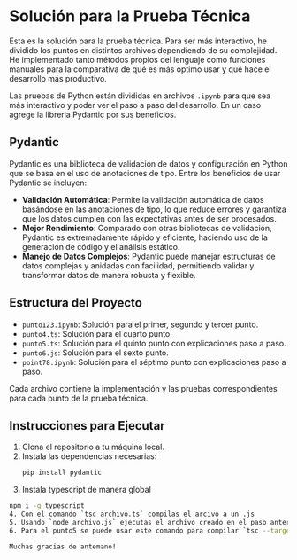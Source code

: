 # Solución para la Prueba Técnica

Esta es la solución para la prueba técnica. Para ser más interactivo, he dividido los puntos en distintos archivos dependiendo de su complejidad. He implementado tanto métodos propios del lenguaje como funciones manuales para la comparativa de qué es más óptimo usar y qué hace el desarrollo más productivo.

Las pruebas de Python están divididas en archivos `.ipynb` para que sea más interactivo y poder ver el paso a paso del desarrollo. En un caso agrege la libreria Pydantic por sus beneficios.

## Pydantic

Pydantic es una biblioteca de validación de datos y configuración en Python que se basa en el uso de anotaciones de tipo. Entre los beneficios de usar Pydantic se incluyen:

- **Validación Automática**: Permite la validación automática de datos basándose en las anotaciones de tipo, lo que reduce errores y garantiza que los datos cumplen con las expectativas antes de ser procesados.
- **Mejor Rendimiento**: Comparado con otras bibliotecas de validación, Pydantic es extremadamente rápido y eficiente, haciendo uso de la generación de código y el análisis estático.
- **Manejo de Datos Complejos**: Pydantic puede manejar estructuras de datos complejas y anidadas con facilidad, permitiendo validar y transformar datos de manera robusta y flexible.

## Estructura del Proyecto

- `punto123.ipynb`: Solución para el primer, segundo y tercer punto.
- `punto4.ts`: Solución para el cuarto punto.
- `punto5.ts`: Solución para el quinto punto con explicaciones paso a paso.
- `punto6.js`: Solución para el sexto punto.
- `point78.ipynb`: Solución para el séptimo punto con explicaciones paso a paso.

Cada archivo contiene la implementación y las pruebas correspondientes para cada punto de la prueba técnica.

## Instrucciones para Ejecutar

1. Clona el repositorio a tu máquina local.
2. Instala las dependencias necesarias:
   ```bash
   pip install pydantic
3. Instala typescript de manera global 
  ```bash
  npm i -g typescript
4. Con el comando `tsc archivo.ts` compilas el arcivo a un .js
5. Usando `node archivo.js` ejecutas el archivo creado en el paso anterior
6. Para el punto5 se puede usar este comando para compilar `tsc --target es2016 --lib es2016,dom punto5.ts`

Muchas gracias de antemano!

